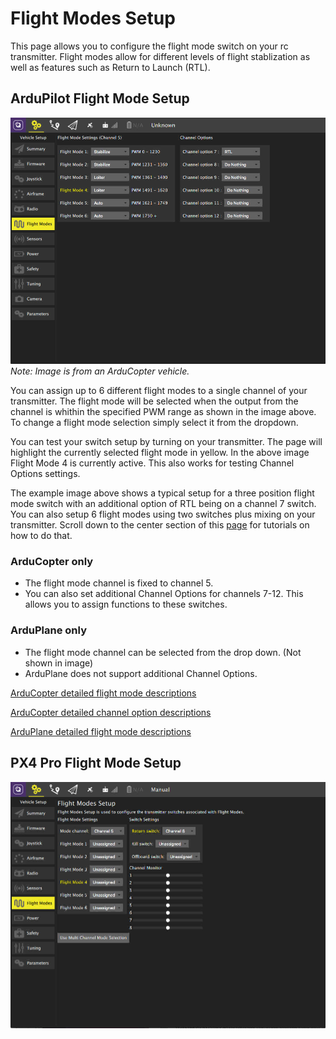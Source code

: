 # Flight Modes Setup

This page allows you to configure the flight mode switch on your rc transmitter. Flight modes allow for different levels of flight stablization as well as features such as Return to Launch (RTL).

## ArduPilot Flight Mode Setup
![](ArduCopterFlightMode.jpg)
*Note: Image is from an ArduCopter vehicle.*

You can assign up to 6 different flight modes to a single channel of your transmitter. The flight mode will be selected when the output from the channel is whithin the specified PWM range as shown in the image above. To change a flight mode selection simply select it from the dropdown.

You can test your switch setup by turning on your transmitter. The page will highlight the currently selected flight mode in yellow. In the above image Flight Mode 4 is currently active. This also works for testing Channel Options settings.

The example image above shows a typical setup for a three position flight mode switch with an additional option of RTL being on a channel 7 switch. You can also setup 6 flight modes using two switches plus mixing on your transmitter. Scroll down to the center section of this [page](http://ardupilot.org/copter/docs/common-rc-transmitter-flight-mode-configuration.html#common-rc-transmitter-flight-mode-configuration) for tutorials on how to do that.

### ArduCopter only
* The flight mode channel is fixed to channel 5. 
* You can also set additional Channel Options for channels 7-12. This allows you to assign functions to these switches.

### ArduPlane only
* The flight mode channel can be selected from the drop down. (Not shown in image)
* ArduPlane does not support additional Channel Options.

[ArduCopter detailed flight mode descriptions](http://ardupilot.org/copter/docs/flight-modes.html)

[ArduCopter detailed channel option descriptions](http://ardupilot.org/copter/docs/channel-7-and-8-options.html#configuration)

[ArduPlane detailed flight mode descriptions](http://ardupilot.org/plane/docs/flight-modes.html)

## PX4 Pro Flight Mode Setup
![](PX4SingleChannelFlightMode.jpg)

